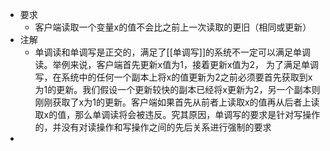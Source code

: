 - 要求
	- 客户端读取一个变量x的值不会比之前上一次读取的更旧（相同或更新）
- 注解
	- 单调读和单调写是正交的，满足了[[单调写]]的系统不一定可以满足单调读。举例来说，客户端首先更新x值为1，接着更新x值为2， 为了满足单调写，在系统中的任何一个副本上将x的值更新为2之前必须要首先获取到x为1的更新。我们假设一个更新较快的副本已经将x更新为2，另一个副本则刚刚获取了x为1的更新。客户端如果首先从前者上读取x的值再从后者上读取x的值，那么单调读将会被违反。究其原因，单调写的要求是针对写操作的，并没有对读操作和写操作之间的先后关系进行强制的要求
-